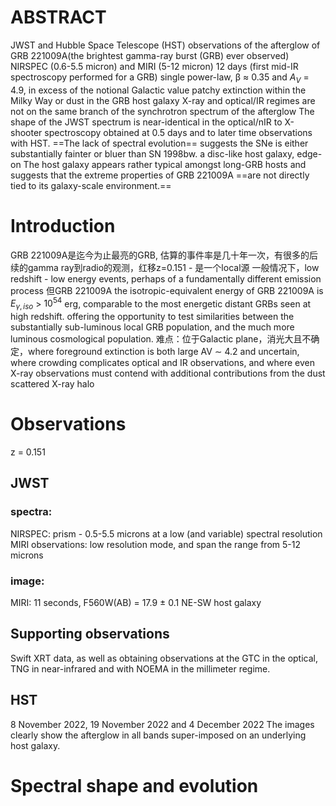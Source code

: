 # ABSTRACT
JWST and Hubble Space Telescope (HST) observations of the afterglow of GRB 221009A(the brightest gamma-ray burst (GRB) ever observed)
NIRSPEC (0.6-5.5 micron) and MIRI (5-12 micron) 12 days (first mid-IR spectroscopy performed for a GRB)
single power-law, β ≈ 0.35 and $A_V$ = 4.9, in excess of the notional Galactic value
patchy extinction within the Milky Way or dust in the GRB host galaxy
X-ray and optical/IR regimes are not on the same branch of the synchrotron spectrum of the afterglow
The shape of the JWST spectrum is near-identical in the optical/nIR to X-shooter spectroscopy obtained at 0.5 days and to later time observations with HST. 
==The lack of spectral evolution== suggests the SNe is either substantially fainter or bluer than SN 1998bw. 
a disc-like host galaxy, edge-on
The host galaxy appears rather typical amongst long-GRB hosts and suggests that the extreme properties of GRB 221009A ==are not directly tied to its galaxy-scale environment.==

# Introduction
GRB 221009A是迄今为止最亮的GRB, 估算的事件率是几十年一次，有很多的后续的gamma ray到radio的观测，红移z=0.151 - 是一个local源
一般情况下，low redshift - low energy events, perhaps of a fundamentally different emission process
但GRB 221009A the isotropic-equivalent energy of GRB 221009A is $E_{γ,iso}$ > $10^{54}$ erg, comparable to the most energetic distant GRBs seen at high redshift.
offering the opportunity to test similarities between the substantially sub-luminous local GRB population, and the much more luminous cosmological population.
难点：位于Galactic plane，消光大且不确定，where foreground extinction is both large AV ∼ 4.2 and uncertain, where crowding complicates optical and IR observations, and where even X-ray observations must contend with additional contributions from the dust scattered X-ray halo

# Observations
z = 0.151
## JWST
### spectra:
NIRSPEC: prism - 0.5-5.5 microns at a low (and variable) spectral resolution
MIRI observations: low resolution mode, and span the range from 5-12 microns
### image:
MIRI: 11 seconds, F560W(AB) = 17.9 ± 0.1
NE-SW host galaxy

## Supporting observations
Swift XRT data, as well as obtaining observations at the GTC in the optical, TNG in near-infrared and with NOEMA in the millimeter regime.

## HST
8 November 2022, 19 November 2022 and 4 December 2022
The images clearly show the afterglow in all bands super-imposed on an underlying host galaxy.

# Spectral shape and evolution
